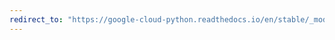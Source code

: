 ```yaml
---
redirect_to: "https://google-cloud-python.readthedocs.io/en/stable/_modules/google/cloud/vision_v1/types.html"
---
```

